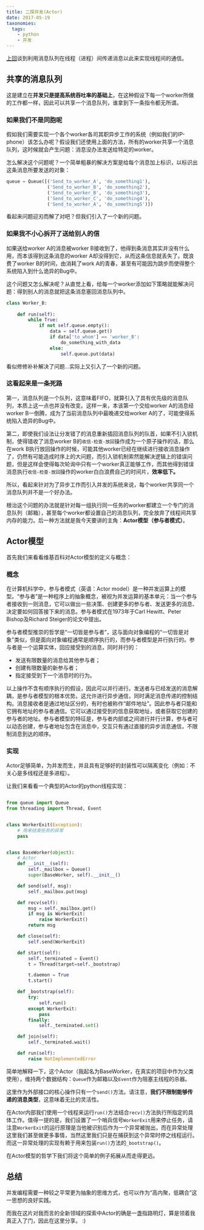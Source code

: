 ```yaml
---
title: 二探并发(Actor)
date: 2017-05-19
taxonomies:
  tags:
    - python
    - 并发
---
```


[上回](http://blog.thrimbda.com/2017/05/06/初探并发/)谈到利用消息队列在线程（进程）间传递消息以此来实现线程间的通信。

<!--more-->

## 共享的消息队列

这是建立在**并发只是提高系统吞吐率的基础上**，在这种假设下每一个worker所做的工作都一样，因此可以共享一个消息队列，谁拿到下一条指令都无所谓。

### 如果我们不是同胞呢

假如我们需要实现一个各个worker各司其职异步工作的系统（例如我们的IP-phone）该怎么办呢？假设我们还使用上面的方法，所有的worker共享一个消息队列，这时候就会产生问题：消息没办法发送给特定的worker。

怎么解决这个问题呢？一个简单粗暴的解决方案是给每个消息加上标识，以标识出这条消息所要发送的对象：

```python
queue = Queue([('Send_to_worker_A', 'do_something1'),
               ('Send_to_worker_B', 'do_something2'),
               ('Send_to_worker_B', 'do_something3'),
               ('Send_to_worker_C', 'do_something4'),
               ('Send_to_worker_A', 'do_something5')])
```

看起来问题迎刃而解了对吧？但我们引入了一个新的问题。

### 如果我不小心拆开了送给别人的信

如果送给worker A的消息被worker B接收到了，他得到条消息其实并没有什么用，而本该得到这条消息的worker A却没得到它，从而这条信息就丢失了。既浪费了worker B的时间，由消耗了work A的青春，甚至有可能因为跳步而使得整个系统陷入到什么诡异的Bug中。

这个问题又怎么解决呢？从直觉上看，给每一个worker添加如下策略就能解决问题：得到别人的消息就把这条消息塞回消息队列中。

```python
class Worker_B:
    
    def run(self):
        while True:
            if not self.queue.empty():
                data = self.queue.get()
                if data['to_whom'] == 'worker_B':
                    do_something_with_data
                else:
                    self.queue.put(data)
```

看似修修补补解决了问题...实际上又引入了一个新的问题。

### 这看起来是一条死路

第一，消息队列是一个队列，这意味着FIFO，就算引入了具有优先级的消息队列，本质上这一点也并没有改变。这样一来，本该第一个交给worker A的消息经worker B一倒腾，成为了当前消息队列中最晚递交给worker A的了，可能使得系统陷入诡异的Bug中。

第二，即使我们设法让分发错了的消息重新插回消息队列的队首，如果不引入锁机制，使得错收了消息worker B的`收信-检查-放回`操作成为一个原子操作的话，那么在work B执行放回操作的时候，可能其他worker已经在继续进行接收消息操作了，仍然有可能造成时序上的大问题，而引入锁机制索然能解决逻辑上的错误问题，但是这样会使得每次轮询中只有一个worker真正能够工作，而其他得到错误消息执行`收信-检查-放回`操作的worker白白浪费自己的时间片，**效率低下。**



所以，看起来针对为了异步工作而引入并发的系统来说，每个worker共享同一个消息队列并不是一个好办法。

根治这个问题的办法就是针对每一组执行同一任务的worker都建立一个专门的消息队列（邮箱），甚至每个worker都设置自己的消息队列，完全放弃了线程间共享内存的能力。后一种方法就是我今天要讲的主角：**Actor模型（参与者模式）**。

## Actor模型

首先我们来看看维基百科对Actor模型的定义与概念：

### 概念

在计算机科学中，参与者模式（英语：Actor model）是一种并发运算上的模型。“参与者”是一种程序上的抽象概念，被视为并发运算的基本单元：当一个参与者接收到一则消息，它可以做出一些决策、创建更多的参与者、发送更多的消息、决定要如何回答接下来的消息。参与者模式在1973年于Carl Hewitt、Peter Bishop及Richard Steiger的论文中提出。

参与者模型推崇的哲学是“一切皆是参与者”，这与面向对象编程的“一切皆是对象”类似，但是面向对象编程通常是顺序执行的，而参与者模型是并行执行的。参与者是一个运算实体，回应接受到的消息，同时并行的：

- 发送有限数量的消息给其他参与者；
- 创建有限数量的新参与者；
- 指定接受到下一个消息时的行为。


以上操作不含有顺序执行的假设，因此可以并行进行。发送者与已经发送的消息解耦，是参与者模型的根本优势。这允许进行异步通信，同时满足消息传递的控制结构。消息接收者是通过地址区分的，有时也被称作“邮件地址”。因此参与者只能和它拥有地址的参与者通信。它可以通过接受到的信息获取地址，或者获取它创建的参与者的地址。参与者模型的特征是，参与者内部或之间进行并行计算，参与者可以动态创建，参与者地址包含在消息中，交互只有通过直接的异步消息通信，不限制消息到达的顺序。



### 实现

Actor足够简单，为并发而生，并且具有足够好的封装性可以隔离变化（例如：不关心是多线程还是多进程）。

让我们来看看一个典型的Actor的python线程实现：

```python

from queue import Queue
from threading import Thread, Event


class WorkerExit(Exception):
    # 用来结束任务的异常
    pass


class BaseWorker(object):
	# Actor
    def __init__(self):
        self._mailbox = Queue()
        super(BaseWorker, self).__init__()

    def send(self, msg):
        self._mailbox.put(msg)

    def recv(self):
        msg = self._mailbox.get()
        if msg is WorkerExit:
            raise WorkerExit()
        return msg

    def close(self):
        self.send(WorkerExit)

    def start(self):
        self._terminated = Event()
        t = Thread(target=self._bootstrap)

        t.daemon = True
        t.start()

    def _bootstrap(self):
        try:
            self.run()
        except WorkerExit:
            pass
        finally:
            self._terminated.set()

    def join(self):
        self._terminated.wait()

    def run(self):
        raise NotImplementedError
```

 简单地解释一下，这个Actor（我起名为BaseWorker，在真实的项目中作为父类使用），维持两个数据结构：`Queue`作为邮箱以及`Event`作为阻塞主线程的杀器。

这里作为外部接口的核心操作只有一个`send()`方法。请注意，**我们不限制能够传递的消息类型**，这意味着无比的灵活性。

在Actor内部我们使用一个线程来运行`run()`方法结合`recv()`方法执行所指定的具体工作。值得一提的是，我们设置了一个哨兵信号`WorkerExit`用来停止任务，请注意`WorkerExit`的运行原理是当他被识别后作为一个异常被抛出，而在异常处理这里我们甚至做更多事情，当然这里我们只是在捕获到这个异常时停之线程运行。而这一异常处理的实现有赖于用来包装`run()`方法的`_bootstrap()`。

在Actor模型的哲学下我们将这个简单的例子拓展从而走得更远。

## 总结

并发编程需要一种较之平常更为抽象的思维方式，也可以作为“高内聚，低耦合”这一思想的良好实践。

而我在这片对我而言的全新领域的探索中Actor的确是一盏指路明灯，算是领着我真正入了门，因此在这里分享。 :)